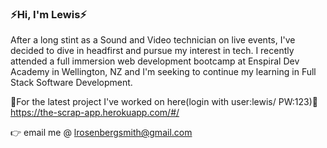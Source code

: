 ### ⚡Hi, I'm Lewis⚡

<!--
**lewis-rosenberg-smith/lewis-rosenberg-smith** is a ✨ _special_ ✨ repository because its `README.md` (this file) appears on your GitHub profile.

Here are some ideas to get you started:

- 🔭 I’m currently working on ...
- 🌱 I’m currently learning ...
- 👯 I’m looking to collaborate on ...
- 🤔 I’m looking for help with ...
- 💬 Ask me about ...
- 📫 How to reach me: ...
- 😄 Pronouns: ...
- ⚡ Fun fact: ...
-->

After a long stint as a Sound and Video technician on live events, I've decided to dive in headfirst and pursue my interest in tech. I recently attended a full immersion web development bootcamp at Enspiral Dev Academy in Wellington, NZ and I'm seeking to continue my learning in Full Stack Software Development.

🌱For the latest project I've worked on here(login with user:lewis/ PW:123)🌱
  https://the-scrap-app.herokuapp.com/#/
  
  👉 email me @ lrosenbergsmith@gmail.com
  
